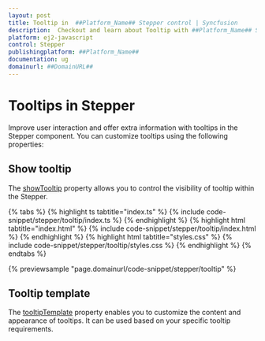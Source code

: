 ```yaml
---
layout: post
title: Tooltip in  ##Platform_Name## Stepper control | Syncfusion
description:  Checkout and learn about Tooltip with ##Platform_Name## Stepper control of Syncfusion Essential JS 2 and more details.
platform: ej2-javascript
control: Stepper
publishingplatform: ##Platform_Name##
documentation: ug
domainurl: ##DomainURL##
---
```


# Tooltips in Stepper

Improve user interaction and offer extra information with tooltips in the Stepper component. You can customize tooltips using the following properties:

## Show tooltip

The [showTooltip](https://ej2.syncfusion.com/documentation/api/stepper#showtooltip) property allows you to control the visibility of tooltip within the Stepper.

{% tabs %}
{% highlight ts tabtitle="index.ts" %}
{% include code-snippet/stepper/tooltip/index.ts %}
{% endhighlight %}
{% highlight html tabtitle="index.html" %}
{% include code-snippet/stepper/tooltip/index.html %}
{% endhighlight %}
{% highlight html tabtitle="styles.css" %}
{% include code-snippet/stepper/tooltip/styles.css %}
{% endhighlight %}
{% endtabs %}

{% previewsample "page.domainurl/code-snippet/stepper/tooltip" %}

## Tooltip template

The [tooltipTemplate](https://ej2.syncfusion.com/documentation/api/stepper#tooltiptemplate) property enables you to customize the content and appearance of tooltips. It can be used based on your specific tooltip requirements.